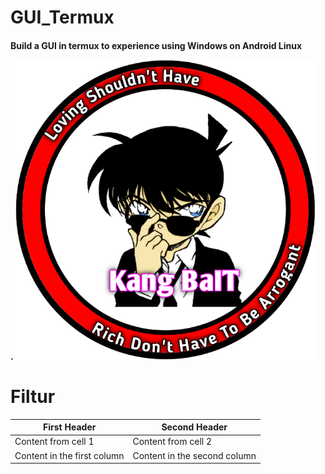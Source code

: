 # GUI_Termux
<h4>Build a GUI in termux to experience using Windows on Android Linux





.
![GitHub Logo](/docs/20210322_094134.png)




# Filtur

First Header | Second Header
------------ | -------------
Content from cell 1 | Content from cell 2
Content in the first column | Content in the second column




